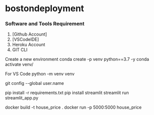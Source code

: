 # bostondeployment

### Software and Tools Requirement

1. [Github Account]
2. [VSCodeIDE]
3. Heroku Account
4. GIT CLI

Create a new environment
conda create -p venv python==3.7 -y
conda activate venv/

For VS Code
python -m venv venv

git config --global user.name

pip install -r requirements.txt
pip install streamlit
streamlit run streamlit_app.py

docker build -t house_price .
docker run -p 5000:5000 house_price